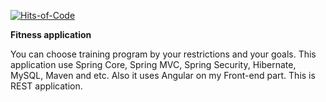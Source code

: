 [![Hits-of-Code](https://hitsofcode.com/github/krangii17/FitnessApp)](https://hitsofcode.com/view/github/krangii17/FitnessApp)

**Fitness application**

You can choose training program by your restrictions and your goals.
This application use Spring Core, Spring MVC, Spring Security, Hibernate, MySQL, Maven and etc.
Also it uses Angular on my Front-end part. This is REST application. 
